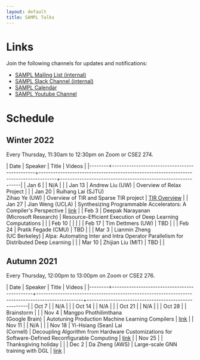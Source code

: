 ```yaml
---
layout: default
title: SAMPL Talks
---
```


# Links

Join the following channels for updates and notifications:

- [SAMPL Mailing List (internal)](https://mailman.cs.washington.edu/mailman/admin/sampl)
- [SAMPL Slack Channel (internal)](https://uw-cse.slack.com/archives/C9DE9ES9Z)
- [SAMPL Calendar](https://calendar.google.com/calendar/embed?src=cs.washington.edu_ek1s98h0oj1b4b49m2t69f5peo%40group.calendar.google.com&ctz=America%2FLos_Angeles)
- [SAMPL Youtube Channel](https://www.youtube.com/channel/UCYZ98EiUAI-KkBSyuml155Q)


# Schedule

## Winter 2022

Every Thursday, 11:30am to 12:30pm on Zoom or CSE2 274.

| Date   | Speaker                                      | Title                                                                               | Videos                                                      |
|--------+----------------------------------------------+-------------------------------------------------------------------------------------+-------------------------------------------------------------|
| Jan 6  |                                              | N/A                                                                                 |                                                             |
| Jan 13 | Andrew Liu (UW)                              | Overview of Relax Project                                                           |                                                             |
| Jan 20 | Ruihang Lai (SJTU) <br /> Zihao Ye (UW)      | Overview of TIR and Sparse TIR project                                              | [TIR Overview](https://www.youtube.com/watch?v=jlMKaHepIuc) |
| Jan 27 | Jian Weng (UCLA)                             | Synthesizing Programmable Accelerators: A Compiler's Perspective                    | [link](https://www.youtube.com/watch?v=BknJWw-oCW0)         |
| Feb 3  | Deepak Narayanan <br /> (Microsoft Research) | Resource-Efficient Execution of Deep Learning Computations                          |                                                             |
| Feb 10 |                                              |                                                                                     |                                                             |
| Feb 17 | Tim Dettmers (UW)                            | TBD                                                                                 |                                                             |
| Feb 24 | Pratik Fegade (CMU)                          | TBD                                                                                 |                                                             |
| Mar 3  | Lianmin Zheng <br /> (UC Berkeley)           | Alpa: Automating Inter and Intra Operator Parallelism for Distributed Deep Learning |                                                             |
| Mar 10 | Zhijian Liu (MIT)                            | TBD                                                                                 |                                                             |

## Autumn 2021

Every Thursday, 12:00pm to 13:00pm on Zoom or CSE2 276. 

| Date   | Speaker                                     | Title                                                                                           | Videos                                              |
|--------+---------------------------------------------+-------------------------------------------------------------------------------------------------+-----------------------------------------------------|
| Oct 7  |                                             | N/A                                                                                             |                                                     |
| Oct 14 |                                             | N/A                                                                                             |                                                     |
| Oct 21 |                                             | N/A                                                                                             |                                                     |
| Oct 28 |                                             | Brainstorm                                                                                      |                                                     |
| Nov 4  | Mangpo Phothilimthana <br /> (Google Brain) | Autotuning Production Machine Learning Compilers                                                | [link](https://www.youtube.com/watch?v=esD_zvAf49I) |
| Nov 11 |                                             | N/A                                                                                             |                                                     |
| Nov 18 | Yi-Hsiang (Sean) Lai <br /> (Cornell)       | Decoupling Algorithm from Hardware Customizations for Software-Defined Reconfigurable Computing | [link](https://www.youtube.com/watch?v=6F7cQN5pmbs) |
| Nov 25 |                                             | Thanksgiving holiday                                                                            |                                                     |
| Dec 2  | Da Zheng (AWS)                              | Large-scale GNN training with DGL                                                               | [link](https://www.youtube.com/watch?v=4AhrQcoIZJ0) |
